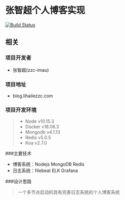 # 张智超个人博客实现

[![Build Status](https://travis-ci.org/MrZhangZc/blog-koa.svg?branch=master)](https://travis-ci.org/MrZhangZc/blog-koa)


## 相关

### 项目开发者
- 张智超(zzc-imau)

### 项目地址
- blog.lihailezzc.com

### 项目开发环境
> * Node v10.15.3
> * Docker v18.06.3
> * Mongodb v4.1.13
> * Redis v5.0.5
> * Koa v2.7.0

###主要技术
- 博客系统：Nodejs MongoDB Redis
- 日志系统：filebeat ELK Grafana 

###设计思路
> 一个多节点启动的具有完善日志系统的个人博客系统